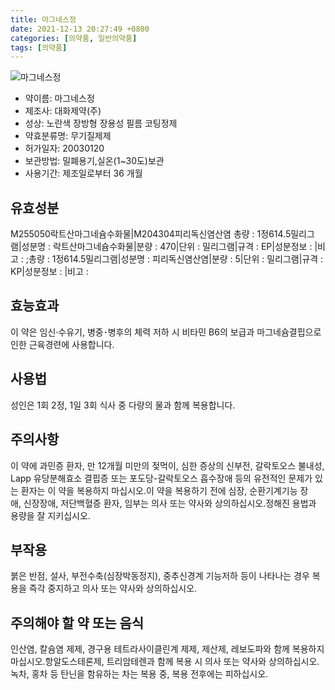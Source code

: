 ```yaml
---
title: 마그네스정
date: 2021-12-13 20:27:49 +0800
categories: [의약품, 일반의약품]
tags: [의약품]
---
```

![마그네스정](https://nedrug.mfds.go.kr/pbp/cmn/itemImageDownload/1NOwp2F69jq)

- 약이름: 마그네스정
- 제조사: 대화제약(주)
- 성상: 노란색 장방형 장용성 필름 코팅정제
- 약효분류명: 무기질제제
- 허가일자: 20030120
- 보관방법: 밀폐용기,실온(1~30도)보관
- 사용기간: 제조일로부터 36 개월
## 유효성분
M255050락트산마그네슘수화물|M204304피리독신염산염
총량 : 1정614.5밀리그램|성분명 : 락트산마그네슘수화물|분량 : 470|단위 : 밀리그램|규격 : EP|성분정보 : |비고 : ;총량 : 1정614.5밀리그램|성분명 : 피리독신염산염|분량 : 5|단위 : 밀리그램|규격 : KP|성분정보 : |비고 :
## 효능효과
이 약은 임신·수유기, 병중･병후의 체력 저하 시 비타민 B6의 보급과 마그네슘결핍으로 인한 근육경련에 사용합니다.
## 사용법
성인은 1회 2정, 1일 3회 식사 중 다량의 물과 함께 복용합니다.
## 주의사항
이 약에 과민증 환자, 만 12개월 미만의 젖먹이, 심한 증상의 신부전, 갈락토오스 불내성, Lapp 유당분해효소 결핍증 또는 포도당-갈락토오스 흡수장애 등의 유전적인 문제가 있는 환자는 이 약을 복용하지 마십시오.이 약을 복용하기 전에 심장, 순환기계기능 장애, 신장장애, 저단백혈증 환자, 임부는 의사 또는 약사와 상의하십시오.정해진 용법과 용량을 잘 지키십시오.
## 부작용
붉은 반점, 설사, 부전수축(심장박동정지), 중추신경계 기능저하 등이 나타나는 경우 복용을 즉각 중지하고 의사 또는 약사와 상의하십시오.
## 주의해야 할 약 또는 음식
인산염, 칼슘염 제제, 경구용 테트라사이클린계 제제, 제산제, 레보도파와 함께 복용하지 마십시오.항알도스테론제, 트리암테렌과 함께 복용 시 의사 또는 약사와 상의하십시오.녹차, 홍차 등 탄닌을 함유하는 차는 복용 중, 복용 전후에는 피하십시오.
